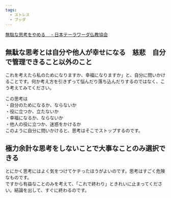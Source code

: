 ```yaml
---
tags:
  - ストレス
  - ブッダ
---
```

[無駄な思考をやめる　 - 日本テーラワーダ仏教協会](https://j-theravada.com/dhamma/kougi/kougi-148/)

## 無駄な思考とは自分や他人が幸せになる　慈悲　自分で管理できること以外のこと

これを考えたら私のためになりますか、幸福になりますか」と、自分に問いかけることです。何か考え方を引きずって悩んだり落ち込んだりするのではなく、こう考えてみてください。

この思考は  
・自分のためになるか、ならないか  
・役に立つか、立たないか  
・幸福になるか、ならないか  
・他人の役に立つか、迷惑をかけるか  
このように自分に問いかけると、思考はそこでストップするのです。

## 極力余計な思考をしないことで大事なことのみ選択できる

とにかく思考にはよく気をつけてケチったほうがよいのです。思考はすごく危険なものです。  
ですから有益なことのみを考えて、「これで終わり」ときれいに止まってください。結論を出して、すぐに終わるのです。

